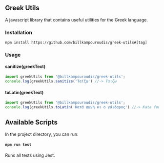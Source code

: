 ## Greek Utils

A javascript library that contains useful utilities for the Greek language.

### Installation

```
npm install https://github.com/billkampouroudis/greek-utils#[tag]
```

### Usage

#### sanitize(greekText)

```javascript
import greekUtils from '@billkampouroudis/greek-utils';
console.log(greekUtils.sanitize('Ταϊζω') //-> Ταιζω
```

#### toLatin(greekText)

```javascript
import greekUtils from '@billkampouroudis/greek-utils';
console.log(greekUtils.toLatin('Κατά φωνή κι ο γάιδαρος') //-> Kata foni ki o gaidaros
```

## Available Scripts

In the project directory, you can run:

#### `npm run test`

Runs all tests using Jest.
